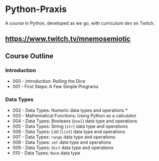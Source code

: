 # Python-Praxis
A course in Python, developed as we go, with curriculum dev on Twitch.

## https://www.twitch.tv/mnemosemiotic


## Course Outline

### Introduction
* 000 - Introduction: Rolling the Dice
* 001 - First Steps: A Few Simple Programs

### Data Types
* 002 - Data Types: Numeric data types and operations
    * 
* 003 - Mathematical Functions: Using Python as a calculator
* 004 - Data Types: Booleans (`bool`) data type and operations
* 005 - Data Types: String (`str`) data type and operations 
* 006 - Data Types: List (`list`) data type and operations
* 007 - Data Types: `range` data type and operations
* 008 - Data Types: `set` data type and operations
* 009 - Data Types: `dict` data type and operations
* 010 - Data Types: `None` data type


